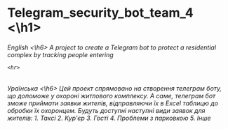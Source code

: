 <h1> Telegram_security_bot_team_4 <\h1>
  <h6> English <\h6>
    A project to create a Telegram bot to protect a residential complex by tracking people entering
    
    <hr>
    
   <h6> Ураїнська <\h6>
    Цей проект спрямовано на створення телеграм боту, що допоможе у охороні житлового комплексу. А саме, телеграм бот зможе приймати заявки жителів, 
    відправляючи їх в Excel таблицю до обробки їх охоронцем. Будуть доступні наступні види заявок для жителів:
    1. Таксі
    2. Кур'єр
    3. Гості
    4. Проблеми з парковкою
    5. Інше 

